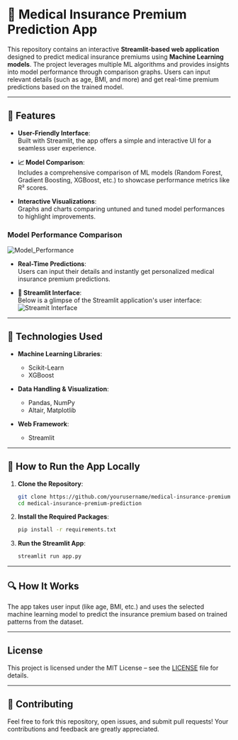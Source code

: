 
# 🏥 Medical Insurance Premium Prediction App

This repository contains an interactive **Streamlit-based web application** designed to predict medical insurance premiums using **Machine Learning models**. The project leverages multiple ML algorithms and provides insights into model performance through comparison graphs. Users can input relevant details (such as age, BMI, and more) and get real-time premium predictions based on the trained model.

---

## 🌟 Features
- **User-Friendly Interface**:  
  Built with Streamlit, the app offers a simple and interactive UI for a seamless user experience.

- **📈 Model Comparison**:  
  Includes a comprehensive comparison of ML models (Random Forest, Gradient Boosting, XGBoost, etc.) to showcase performance metrics like R² scores.

- **Interactive Visualizations**:  
  Graphs and charts comparing untuned and tuned model performances to highlight improvements.

### Model Performance Comparison  
![Model_Performance](https://github.com/user-attachments/assets/146b8a59-4177-41c2-91bf-94d58d8453bd)


- **Real-Time Predictions**:  
  Users can input their details and instantly get personalized medical insurance premium predictions.

- **📸 Streamlit Interface**:  
  Below is a glimpse of the Streamlit application's user interface:
  ![Streamit Interface](https://github.com/user-attachments/assets/92cd77aa-bd24-4be8-ba58-53e265f801df)


---

## 🧩 Technologies Used
- **Machine Learning Libraries**:  
  - Scikit-Learn  
  - XGBoost

- **Data Handling & Visualization**:  
  - Pandas, NumPy  
  - Altair, Matplotlib

- **Web Framework**:  
  - Streamlit

---

## 🎯 How to Run the App Locally
1. **Clone the Repository**:  
   ```bash
   git clone https://github.com/yourusername/medical-insurance-premium-prediction.git
   cd medical-insurance-premium-prediction
   ```

2. **Install the Required Packages**:  
   ```bash
   pip install -r requirements.txt
   ```

3. **Run the Streamlit App**:  
   ```bash
   streamlit run app.py
   ```

---

## 🔍 How It Works
The app takes user input (like age, BMI, etc.) and uses the selected machine learning model to predict the insurance premium based on trained patterns from the dataset.

---

## License
This project is licensed under the MIT License – see the [LICENSE](LICENSE) file for details.

---

## 🤝 Contributing
Feel free to fork this repository, open issues, and submit pull requests! Your contributions and feedback are greatly appreciated.
